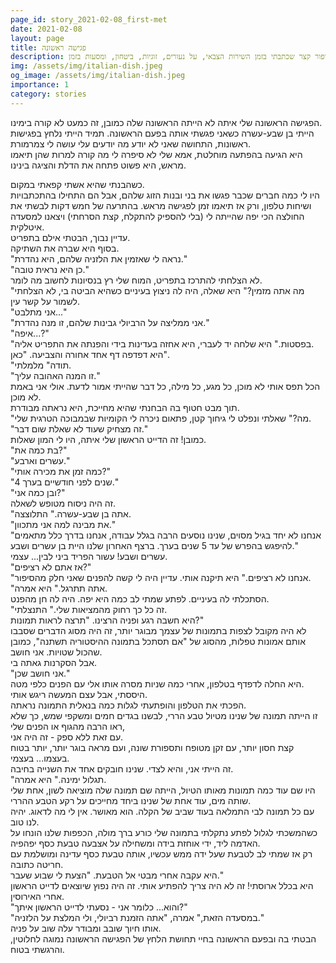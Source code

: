 ```yaml
---
page_id: story_2021-02-08_first-met
date: 2021-02-08
layout: page
title: פגישה ראשונה
description: סיפור קצר שכתבתי בזמן השירות הצבאי, על נעורים, זוגיות, ביטחון, ומסעות בזמן.
img: /assets/img/italian-dish.jpeg
og_image: /assets/img/italian-dish.jpeg
importance: 1
category: stories
---
```


הפגישה הראשונה שלי איתה לא הייתה הראשונה שלה כמובן, זה כמעט לא קורה בימינו.  
הייתי בן שבע-עשרה כשאני פגשתי אותה בפעם הראשונה. תמיד הייתי נלחץ בפגישות ראשונות, התחושה שאני לא יודע מה יודעים עלי עושה לי צמרמורת.  
היא הגיעה בהפתעה מוחלטת, אמא שלי לא סיפרה לי מה קורה למרות שהן תיאמו מראש, היא פשוט פתחה את הדלת והציגה בינינו.

כשהבנתי שהיא אשתי קפאתי במקום.  
היו לי כמה חברים שכבר פגשו את בני ובנות הזוג שלהם, אבל הם התחילו בהתכתבויות ושיחות טלפון, ורק אז תיאמו זמן לפגישה מראש. בהתרעה של חמש דקות לבשתי את החולצה הכי יפה שהייתה לי (בלי להספיק להתקלח, קצת הסרחתי) ויצאנו למסעדה איטלקית.  
עדיין נבוך, הבטתי אילם בתפריט.  
בסוף היא שברה את השתיקה.  
"נראה לי שאזמין את הלזניה שלהם, היא נהדרת."  
"כן היא נראית טובה."  
לא הצלחתי להתרכז בתפריט, המוח שלי רץ בנסיונות לחשוב מה לומר.  
"מה אתה מזמין?" היא שאלה, היה לה ניצוץ בעיניים כשהיא הביטה בי, לא הצלחתי לשמור על קשר עין.  
"אני מתלבט..."  
"אני ממליצה על הרביולי גבינות שלהם, זו מנה נהדרת."  
"איפה...?"  
"בפסטות." היא שלחה יד לעברי, היא אחזה בעדינות בידי והפנתה את התפריט אליה.  
היא דפדפה דף אחד אחורה והצביעה. "כאן".  
"תודה" מלמלתי.  
"זו המנה האהובה עליך."  
הכל תפס אותי לא מוכן, כל מגע, כל מילה, כל דבר שהייתי אמור לדעת. אולי אני באמת לא מוכן.  
תוך מבט חטוף בה הבחנתי שהיא מחייכת, היא נראתה מבודרת.  
"מה?" שאלתי ונפלט לי גיחוך קטן, פתאום ניכרה לי הקומיות שבמבוכה הטרגית שלי.  
"זה מצחיק שעוד לא שאלת שום דבר."  
כמובן! זה הדייט הראשון שלי איתה, היו לי המון שאלות.  
"בת כמה את?"  
"עשרים וארבע."  
"כמה זמן את מכירה אותי?"  
"4 שנים לפני חודשיים בערך."  
"ובן כמה אני?"  
זה היה ניסוח מטופש לשאלה.  
"אתה בן שבע-עשרה." התלוצצה.  
"את מבינה למה אני מתכוון."  
"אנחנו לא יחד בגיל מסוים, שנינו נוסעים הרבה בגלל עבודה, אנחנו בדרך כלל מתאמים להיפגש בהפרש של עד 5 שנים בערך. ברצף האחרון שלנו היית בן עשרים ושבע."  
עשרים ושבע! עשור הפריד ביני לבין... עצמי.  
"אז אתם לא רציפים?"  
"אנחנו לא רציפים." היא תיקנה אותי. עדיין היה לי קשה להפנים שאני חלק מהסיפור.  
"אתה תתרגל." היא אמרה.  
הסתכלתי לה בעיניים. לפתע שמתי לב כמה היא יפה. היה לה חן מהפנט.  
"זה כל כך רחוק מהמציאות שלי." התנצלתי.  
היא חשבה רגע ופניה הרצינו. "תרצה לראות תמונות?"  
לא היה מקובל לצפות בתמונות של עצמך מבוגר יותר, זה היה מסוג הדברים שסבבו אותם אמונות טפלות, מהסוג של "אם תסתכל בתמונה ההיסטוריה תשתנה", כמובן שהכול שטויות. אני חושב.  
אבל הסקרנות גאתה בי.  
"אני חושב שכן."  
היא החלה לדפדף בטלפון, אחרי כמה שניות מסרה אותו אלי עם הפנים כלפי מטה.  
היססתי, אבל עצם המעשה ריגש אותי.  
הפכתי את הטלפון והופתעתי לגלות כמה בנאלית התמונה נראתה.  
זו הייתה תמונה של שנינו מטיול טבע הררי, לבשנו בגדים חמים ומשקפי שמש, כך שלא ראו הרבה מהגוף או הפנים שלי,  
עם זאת ללא ספק - זה היה אני.  
קצת חסון יותר, עם זקן מטופח ותספורת שונה, ועם מראה בוגר יותר, יותר בטוח בעצמו... בעצמי.  
זה הייתי אני, והיא לצדי. שנינו חובקים אחד את השנייה בחיבה.  
"תגלול ימינה." היא אמרה.  
היו שם עוד כמה תמונות מאותו הטיול, הייתה שם תמונה שלה מוציאה לשון, אחת שלי שותה מים, עוד אחת של שנינו ביחד מחייכים על רקע הטבע ההררי.  
עם כל תמונה לבי התמלאה בעוד שביב של הקלה. הוא מאושר. אין לי מה לדאוג. יהיה לנו טוב.  
כשהמשכתי לגלול לפתע נתקלתי בתמונה שלי כורע ברך מולה, הכפפות שלנו הונחו על האדמה ליד, ידי אוחזת בידה ומשחילה על אצבעה טבעת כסף יפהפיה.  
רק אז שמתי לב לטבעת שעל ידה ממש עכשיו, אותה טבעת כסף עדינה ומושלמת עם חריטה כתובה.  
היא עקבה אחרי מבטי אל הטבעת. "הצעת לי שבוע שעבר."  
היא בכלל ארוסתי! זה לא היה צריך להפתיע אותי. זה היה נפוץ שיוצאים לדייט הראשון אחרי האירוסין.  
"והוא... כלומר אני - נסעתי לדייט הראשון איתך?"  
"במסעדה הזאת," אמרה, "אתה הזמנת רביולי, ולי המלצת על הלזניה."  
אותו חיוך שובב ומבודר עלה שוב על פניה.  
הבטתי בה ובפעם הראשונה בחיי תחושת הלחץ של הפגישה הראשונה נמוגה לחלוטין, והרגשתי בטוח.
